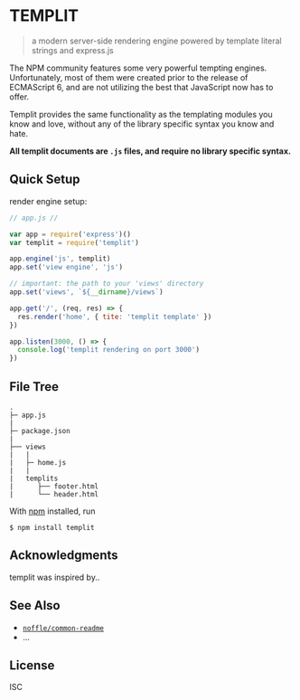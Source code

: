 # TEMPLIT

> a modern server-side rendering engine powered by template literal strings and express.js

The NPM community features some very powerful tempting engines. Unfortunately, most of them were created prior to the release of ECMAScript 6, and are not utilizing the best that JavaScript now has to offer.

Templit provides the same functionality as the templating modules you know and love, without any of the library specific syntax you know and hate.

**All templit documents are `.js` files, and require no library specific syntax.**

## Quick Setup

render engine setup:

```js
// app.js //

var app = require('express')()
var templit = require('templit')

app.engine('js', templit)
app.set('view engine', 'js')

// important: the path to your 'views' directory
app.set('views', `${__dirname}/views`)

app.get('/', (req, res) => {
  res.render('home', { tite: 'templit template' })
})

app.listen(3000, () => {
  console.log('templit rendering on port 3000')
})
```


## File Tree
```
.
├─ app.js
|
├─ package.json
|
├── views
|   |
|   ├─ home.js
|   |
|   templits
|      ├── footer.html
|      └── header.html
```

With [npm](https://npmjs.org/) installed, run

```
$ npm install templit
```

## Acknowledgments

templit was inspired by..

## See Also

- [`noffle/common-readme`](https://github.com/noffle/common-readme)
- ...

## License

ISC
